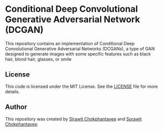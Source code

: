# Conditional Deep Convolutional Generative Adversarial Network (DCGAN)
This repository contains an implementation of Conditional Deep Convolutional Generative Adversarial Networks (DCGANs), a type of GAN designed to generate images with some specific features such as black hair, blond hair, glasses, or smile

## License
This code is licensed under the MIT License. See the [LICENSE](LICENSE) file for more details.


## Author
This repository was created by [Sirawit Chokphantavee](https://github.com/SirawitC) and [Sorawit Chokphantavee](https://github.com/SorawitChok).
